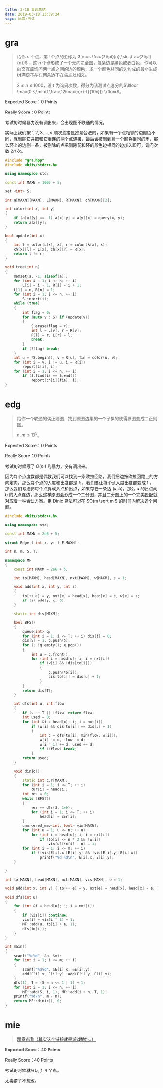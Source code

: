 ```yaml
---
title: 3-18 集训总结
date: 2019-03-18 13:59:24
tags: 比赛/考试
---
```


# gra

> 给你 $n$ 个点，第 $i$ 个点的坐标为 $(\cos \frac{2i\pi}{n},\sin \frac{2i\pi}{n})$ ，这 $n$ 个点形成了一个无向完全图，每条边是黑色或者白色，你可以向交互库询问两个点之间的边的颜色，求一个颜色相同的边构成的最小生成树满足不存在两条边不在端点处相交。
>
> $2\le n \le 1000$，设 $t$ 为询问次数，得分为该测试点总分的$\lfloor \max(0.3,\min(1,\frac{12\max(n,5)-t}{10n})) \rfloor$。

Expected Score：0 Points

Really Score：0 Points

考试的时候暴力没有调出来，会出现图不联通的情况。

实际上我们按 $1,2,3,...,n$ 顺次连接显然是合法的，如果有一个点相邻的边颜色不同，就删除它并把和它相连的两个点连接，最后会被删到剩一个颜色相同的环，那么环上的边删一条，被删除的点把删除前和环的颜色边相同的边加入即可，询问次数 $2n$ 次。

```cpp
#include "gra.hpp"
#include <bits/stdc++.h>

using namespace std;

const int MAXN = 1000 + 5;

set <int> S;

int a[MAXN][MAXN], L[MAXN], R[MAXN], ch[MAXN][2];

int color(int x, int y)
{
	if (a[x][y] == -1) a[x][y] = a[y][x] = query(x, y);
	return a[x][y];
}

bool update(int x)
{
	int l = color(L[x], x), r = color(R[x], x);
	ch[x][l] = L[x], ch[x][r] = R[x];
	return l != r;
}

void tree(int n)
{
	memset(a, -1, sizeof(a));
	for (int i = 1; i <= n; ++ i) 
		L[i] = i - 1, R[i] = i + 1;
	L[1] = n, R[n] = 1; 
	for (int i = 1; i <= n; ++ i)
		S.insert(i);
	while (true)
	{
		int flag = 0;
		for (auto v : S) if (update(v))
		{
			S.erase(flag = v);
			int l = L[v], r = R[v];
			R[l] = r, L[r] = l;
			break;
		}
		if (!flag) break;
	}
	int u = *S.begin(), v = R[u], fin = color(u, v);
	for (int i = v; i != u; i = R[i])
		report(L[i], i);
	for (int i = 1; i <= n; ++ i) 
		if (S.find(i) == S.end())
			report(ch[i][fin], i);
}
```



# edg

> 给你一个联通的偶正则图，找到原图边集的一个子集的使得原图变成二正则图。
>
> $n,m\le10^5$。

Expected Score：0 Points

Really Score：0 Points

考试的时候写了 $O(n!)$ 的暴力，没有调出来。

因为每个点度数都是偶数我们可以找到一条欧拉回路，我们把边按欧拉回路上的方向定向，那么每个点的入度和出度都是 $k$ ，我们要让每个点入度出度都变成 $1$ ，那么我们考虑把每个点拆成入点和出点，如果存在一条边 $(a,b)$，那么 $a$ 的出点向 $b$ 的入点连边，那么这样原图会形成一个二分图，并且二分图上的一个完美匹配就对应着一种合法方案。用 Dinic 算法可以在 $O(m \sqrt m)$ 的时间内解决这个问题。

```cpp
#include <bits/stdc++.h>

using namespace std;

const int MAXN = 2e5 + 5;

struct Edge { int x, y; } E[MAXN];

int n, m, S, T;

namespace MF
{
	const int MAXM = 2e6 + 5;

	int to[MAXM], head[MAXN], nxt[MAXM], w[MAXM], e = 1; 

	void add(int x, int y, int z) 
	{ 
		to[++ e] = y, nxt[e] = head[x], head[x] = e, w[e] = z; 
		if (z) add(y, x, 0);
	}

	static int dis[MAXM];

	bool BFS()
	{
		queue<int> q; 
		for (int i = 1; i <= T; ++ i) dis[i] = 0;
		dis[S] = 1, q.push(S);
		for (; !q.empty(); q.pop())
		{
			int u = q.front();
			for (int i = head[u]; i; i = nxt[i])
				if (w[i] && !dis[to[i]])
				{
					q.push(to[i]);
					dis[to[i]] = dis[u] + 1; 
				}
		}
		return dis[T];
	}

	int dfs(int u, int flow)
	{
		if (u == T || !flow) return flow;
		int used = 0;
		for (int &i = head[u]; i; i = nxt[i])
			if (w[i] && dis[to[i]] == dis[u] + 1)
			{
				int d = dfs(to[i], min(flow, w[i]));
				w[i] -= d, flow -= d; 
				w[i ^ 1] += d, used += d;
				if (!flow) break;
			}
		return used;
	}

	void dinic()
	{
		static int cur[MAXM];
		for (int i = 1; i <= T; ++ i) 
			cur[i] = head[i];
		int res = 0;
		while (BFS())
		{
			res += dfs(S, 1e9);
			for (int i = 1; i <= T; ++ i)
				head[i] = cur[i];
		}
		unordered_map<int, bool> vis[MAXN];
		for (int u = 1; u <= n; ++ u)
			for (int i = head[u]; i; i = nxt[i])
				if (to[i] <= n * 2 && !w[i])
					vis[u][to[i] - n] = 1;
		for (int i = 1; i <= m; ++ i) 
			if (!vis[E[i].x][E[i].y] && !vis[E[i].y][E[i].x])
				printf("%d %d\n", E[i].x, E[i].y);
	}

}

int to[MAXN], head[MAXN], nxt[MAXN], vis[MAXN], e = 1;

void add(int x, int y) { to[++ e] = y, nxt[e] = head[x], head[x] = e; }

void dfs(int u)
{
	for (int &i = head[u]; i; i = nxt[i])
	{
		if (vis[i]) continue;
		vis[i] = vis[i ^ 1] = 1;
		MF::add(u, to[i] + n, 1);
		dfs(to[i]);
	}
}

int main()
{
	scanf("%d%d", &n, &m);
	for (int i = 1; i <= m; ++ i)
	{
		scanf("%d%d", &E[i].x, &E[i].y);
		add(E[i].x, E[i].y), add(E[i].y, E[i].x);
	}
	dfs(1), T = (S = n << 1 | 1) + 1; 
	for (int i = 1; i <= n; ++ i)
		MF::add(S, i, 1), MF::add(i + n, T, 1);
	printf("%d\n", m - n);
	return MF::dinic(), 0;
}
```

# mie

> [题意点我（其实这个链接就是游戏地址。）](https://kbhgames.com/game/pixoji)

Expected Score：40 Points

Really Score：40 Points

考试的时候就只玩了 $4$ 个点。

太毒瘤了不想改。